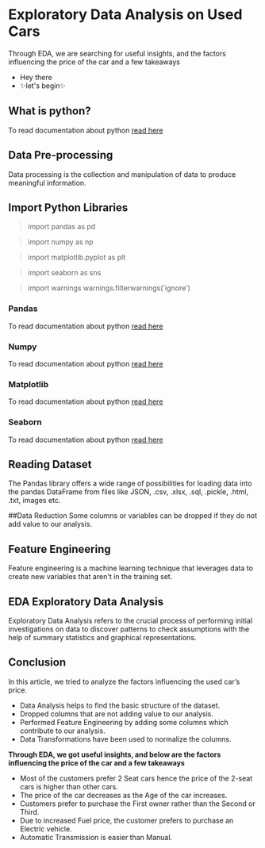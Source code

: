 # Exploratory Data Analysis on Used Cars 
 Through EDA, we are searching for useful insights, and the factors influencing the price of the car and a few takeaways

- Hey there
-  ✨let's begin✨

## What is python?

To read documentation about python [read here](https://docs.python.org/)

## Data Pre-processing 
Data processing is the collection and manipulation of data to produce meaningful information.

## Import Python Libraries
>import pandas as pd

>import numpy as np

>import matplotlib.pyplot as plt

>import seaborn as sns

>import warnings
 warnings.filterwarnings('ignore')

### Pandas
To read documentation about python [read here](https://pandas.pydata.org/)

### Numpy
To read documentation about python [read here](https://numpy.org/)

### Matplotlib
To read documentation about python [read here](https://matplotlib.org/)

### Seaborn
To read documentation about python [read here](https://seaborn.pydata.org/)

## Reading Dataset
The Pandas library offers a wide range of possibilities for loading data into the pandas DataFrame from files like JSON, .csv, .xlsx, .sql, .pickle, .html, .txt, images etc.

##Data Reduction
Some columns or variables can be dropped if they do not add value to our analysis.

## Feature Engineering
Feature engineering is a machine learning technique that leverages data to create new variables that aren't in the training set. 

## EDA Exploratory Data Analysis
Exploratory Data Analysis refers to the crucial process of performing initial investigations on data to discover patterns to check assumptions with the help of summary statistics and graphical representations.

## Conclusion
In this article, we tried to analyze the factors influencing the used car’s price.

- Data Analysis helps to find the basic structure of the dataset.
- Dropped columns that are not adding value to our analysis.
- Performed Feature Engineering by adding some columns which contribute to our analysis.
- Data Transformations have been used to normalize the columns.

**Through EDA, we got useful insights, and below are the factors influencing the price of the car and a few takeaways**
- Most of the customers prefer 2 Seat cars hence the price of the 2-seat cars is higher than other cars.
- The price of the car decreases as the Age of the car increases.
- Customers prefer to purchase the First owner rather than the Second or Third.
- Due to increased Fuel price, the customer prefers to purchase an Electric vehicle.
- Automatic Transmission is easier than Manual.





















